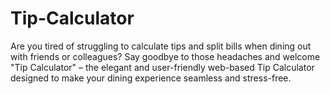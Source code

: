 # Tip-Calculator
Are you tired of struggling to calculate tips and split bills when dining out with friends or colleagues? Say goodbye to those headaches and welcome "Tip Calculator" – the elegant and user-friendly web-based Tip Calculator designed to make your dining experience seamless and stress-free.
